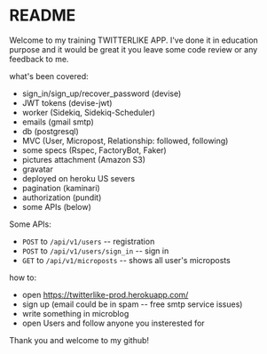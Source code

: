 # README

Welcome to my training TWITTERLIKE APP. I've done it in education purpose and 
it would be great it you leave some code review or any feedback to me. 

what's been covered:
* sign_in/sign_up/recover_password (devise)
* JWT tokens (devise-jwt)
* worker (Sidekiq, Sidekiq-Scheduler)
* emails (gmail smtp)
* db (postgresql)
* MVC (User, Micropost, Relationship: followed, following)
* some specs (Rspec, FactoryBot, Faker)
* pictures attachment (Amazon S3)
* gravatar
* deployed on heroku US severs
* pagination (kaminari)
* authorization (pundit)
* some APIs (below)

Some APIs:
* `POST` to `/api/v1/users` -- registration
* `POST` to `/api/v1/users/sign_in` -- sign in
* `GET`  to `/api/v1/microposts` -- shows all user's microposts

how to:
* open https://twitterlike-prod.herokuapp.com/
* sign up (email could be in spam -- free smtp service issues)
* write something in microblog
* open Users and follow anyone you insterested for

Thank you and welcome to my github!
